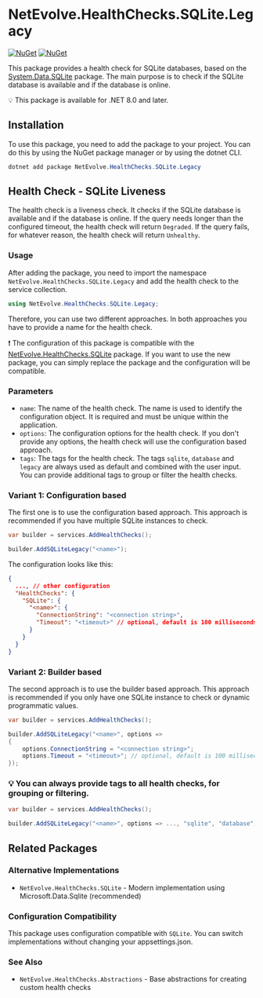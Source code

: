 # NetEvolve.HealthChecks.SQLite.Legacy

[![NuGet](https://img.shields.io/nuget/v/NetEvolve.HealthChecks.SQLite.Legacy?logo=nuget)](https://www.nuget.org/packages/NetEvolve.HealthChecks.SQLite.Legacy/)
[![NuGet](https://img.shields.io/nuget/dt/NetEvolve.HealthChecks.SQLite.Legacy?logo=nuget)](https://www.nuget.org/packages/NetEvolve.HealthChecks.SQLite.Legacy/)

This package provides a health check for SQLite databases, based on the [System.Data.SQLite](https://www.nuget.org/packages/System.Data.SQLite/) package.
The main purpose is to check if the SQLite database is available and if the database is online.

:bulb: This package is available for .NET 8.0 and later.

## Installation
To use this package, you need to add the package to your project. You can do this by using the NuGet package manager or by using the dotnet CLI.
```powershell
dotnet add package NetEvolve.HealthChecks.SQLite.Legacy
```

## Health Check - SQLite Liveness
The health check is a liveness check. It checks if the SQLite database is available and if the database is online.
If the query needs longer than the configured timeout, the health check will return `Degraded`.
If the query fails, for whatever reason, the health check will return `Unhealthy`.

### Usage
After adding the package, you need to import the namespace `NetEvolve.HealthChecks.SQLite.Legacy` and add the health check to the service collection.
```csharp
using NetEvolve.HealthChecks.SQLite.Legacy;
```

Therefore, you can use two different approaches. In both approaches you have to provide a name for the health check.

:heavy_exclamation_mark: The configuration of this package is compatible with the [NetEvolve.HealthChecks.SQLite](https://www.nuget.org/packages/NetEvolve.HealthChecks.SQLite/) package. If you want to use the new package, you can simply replace the package and the configuration will be compatible.

### Parameters
- `name`: The name of the health check. The name is used to identify the configuration object. It is required and must be unique within the application.
- `options`: The configuration options for the health check. If you don't provide any options, the health check will use the configuration based approach.
- `tags`: The tags for the health check. The tags `sqlite`, `database` and `legacy` are always used as default and combined with the user input. You can provide additional tags to group or filter the health checks.

### Variant 1: Configuration based
The first one is to use the configuration based approach. This approach is recommended if you have multiple SQLite instances to check.
```csharp
var builder = services.AddHealthChecks();

builder.AddSQLiteLegacy("<name>");
```

The configuration looks like this:
```json
{
  ..., // other configuration
  "HealthChecks": {
    "SQLite": {
      "<name>": {
        "ConnectionString": "<connection string>",
        "Timeout": "<timeout>" // optional, default is 100 milliseconds
      }
    }
  }
}
```

### Variant 2: Builder based
The second approach is to use the builder based approach. This approach is recommended if you only have one SQLite instance to check or dynamic programmatic values.
```csharp
var builder = services.AddHealthChecks();

builder.AddSQLiteLegacy("<name>", options =>
{
    options.ConnectionString = "<connection string>";
    options.Timeout = "<timeout>"; // optional, default is 100 milliseconds
});
```

### :bulb: You can always provide tags to all health checks, for grouping or filtering.

```csharp
var builder = services.AddHealthChecks();

builder.AddSQLiteLegacy("<name>", options => ..., "sqlite", "database");
```

## Related Packages

### Alternative Implementations
- <a>`NetEvolve.HealthChecks.SQLite`</a> - Modern implementation using Microsoft.Data.Sqlite (recommended)

### Configuration Compatibility
This package uses configuration compatible with `SQLite`. You can switch implementations without changing your appsettings.json.

### See Also
- <a>`NetEvolve.HealthChecks.Abstractions`</a> - Base abstractions for creating custom health checks
